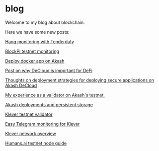 # blog
Welcome to my blog about blockchain.

Here we have some new posts:

[Haqq monitoring with Tenderduty](https://github.com/papanomad535/blog/blob/main/tenderduty-monitoring/haqq.md)

[BlockPi testnet monitoring](klaytn-testnet-monitoring)

[Deploy docker app on Akash](deploy-owncloud-on-Akash)

[Post on why DeCloud is important for DeFi](defi-decloud)

[Thoughts on deployment strategies for deploying secure applications on Akash DeCloud](deployment-strategies)

[My experience as a validator on Akash's testnet.](akash-testnet-validator)

[Akash deployments and persistent storage](https://github.com/papanomad535/blog/blob/main/akash-deployment/deployments-and-persistent-storage.md)

[Klever testnet validator](https://github.com/papanomad535/blog/blob/main/klever-testnet/validator-setup.md)

[Easy Telegram monitoring for Klever](https://github.com/papanomad535/blog/blob/main/klever-testnet/easy-telegram-monitoring.md)

[Klever network overview](https://github.com/papanomad535/blog/blob/4caf107a66a8f99ae60288fff0c7b8b652ca4dbf/klever-testnet/klever-overview.md)

[Humans.ai testnet node guide](https://github.com/papanomad535/blog/blob/main/humansdotai.md)

